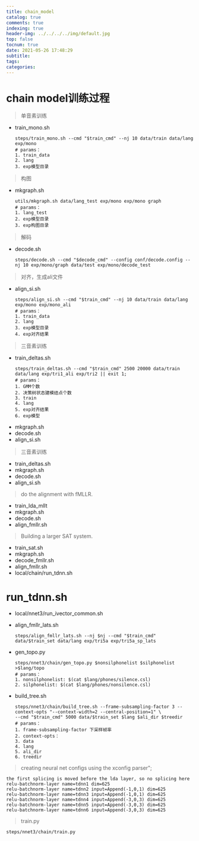 ```yaml
---
title: chain_model
catalog: true
comments: true
indexing: true
header-img: ../../../../img/default.jpg
top: false
tocnum: true
date: 2021-05-26 17:48:29
subtitle:
tags:
categories:
---
```


#  chain model训练过程

> 单音素训练
- train_mono.sh
    ```shell
    steps/train_mono.sh --cmd "$train_cmd" --nj 10 data/train data/lang exp/mono
    # params：
    1. train_data
    2. lang
    3. exp模型目录
    ```

> 构图
- mkgraph.sh
    ```shell
    utils/mkgraph.sh data/lang_test exp/mono exp/mono graph
    # params：
    1. lang_test
    2. exp模型目录
    3. exp构图目录
    ```

> 解码
- decode.sh
    ```shell
    steps/decode.sh --cmd "$decode_cmd" --config conf/decode.config --nj 10 exp/mono/graph data/test exp/mono/decode_test
    ```

> 对齐，生成ali文件
- align_si.sh
    ```shell
    steps/align_si.sh --cmd "$train_cmd" --nj 10 data/train data/lang exp/mono exp/mono_ali
    # params：
    1. train_data
    2. lang
    3. exp模型目录
    4. exp对齐结果
    ```

> 三音素训练
- train_deltas.sh
    ```aishell
    steps/train_deltas.sh --cmd "$train_cmd" 2500 20000 data/train data/lang exp/tri1_ali exp/tri2 || exit 1;
    # params：
    1. GMM个数
    2. 决策树状态建模结点个数
    3. train
    4. lang
    5. exp对齐结果
    6. exp模型
    ```
- mkgraph.sh
- decode.sh
- align_si.sh

> 三音素训练
- train_deltas.sh
- mkgraph.sh
- decode.sh
- align_si.sh

> do the alignment with fMLLR.
- train_lda_mllt
- mkgraph.sh
- decode.sh
- align_fmllr.sh

> Building a larger SAT system.
- train_sat.sh
- mkgraph.sh
- decode_fmllr.sh
- align_fmllr.sh
- local/chain/run_tdnn.sh

# run_tdnn.sh

- local/nnet3/run_ivector_common.sh

- align_fmllr_lats.sh
    ```shell
    steps/align_fmllr_lats.sh --nj $nj --cmd "$train_cmd" data/$train_set data/lang exp/tri5a exp/tri5a_sp_lats
    ```

- gen_topo.py
    ```shell
    steps/nnet3/chain/gen_topo.py $nonsilphonelist $silphonelist >$lang/topo
    # params：
    1. nonsilphonelist: $(cat $lang/phones/silence.csl) 
    2. silphonelist: $(cat $lang/phones/nonsilence.csl) 
    ```
- build_tree.sh
    ```shell
    steps/nnet3/chain/build_tree.sh --frame-subsampling-factor 3 --context-opts "--context-width=2 --central-position=1" \
    --cmd "$train_cmd" 5000 data/$train_set $lang $ali_dir $treedir
    # params：
    1. frame-subsampling-factor 下采样帧率
    2. context-opts：
    3. data
    4. lang
    5. ali_dir
    6. treedir
    ```

> creating neural net configs using the xconfig parser";

    the first splicing is moved before the lda layer, so no splicing here
    relu-batchnorm-layer name=tdnn1 dim=625
    relu-batchnorm-layer name=tdnn2 input=Append(-1,0,1) dim=625
    relu-batchnorm-layer name=tdnn3 input=Append(-1,0,1) dim=625
    relu-batchnorm-layer name=tdnn4 input=Append(-3,0,3) dim=625
    relu-batchnorm-layer name=tdnn5 input=Append(-3,0,3) dim=625
    relu-batchnorm-layer name=tdnn6 input=Append(-3,0,3) dim=625

> train.py
    
    steps/nnet3/chain/train.py